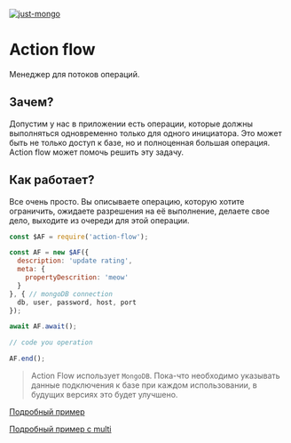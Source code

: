 [![just-mongo](https://img.shields.io/npm/v/action-flow.svg?style=flat-square)](https://www.npmjs.com/package/action-flow/)

# Action flow

Менеджер для потоков операций.

## Зачем?

Допустим у нас в приложении есть операции, которые должны выполняться одновременно только для одного инициатора. Это может быть не только доступ к базе, но и полноценная большая операция. Action flow может помочь решить эту задачу. 

## Как работает?

Все очень просто. Вы описываете операцию, которую хотите ограничить, ожидаете разрешения на её выполнение, делаете свое дело, выходите из очереди для этой операции.

```javascript
const $AF = require('action-flow');

const AF = new $AF({
  description: 'update rating',
  meta: {
    propertyDescrition: 'meow'
  }
}, { // mongoDB connection
  db, user, password, host, port
});

await AF.await();

// code you operation

AF.end();
```

> Action Flow использует `MongoDB`. Пока-что необходимо указывать данные подключения к базе при каждом использовании, в будущих версиях это будет улучшено.

[Подробный пример](https://github.com/deviun/action-flow/blob/master/test/action.flow.js)

[Подробный пример с multi](https://github.com/deviun/action-flow/blob/master/test/action.flow.multi.js)